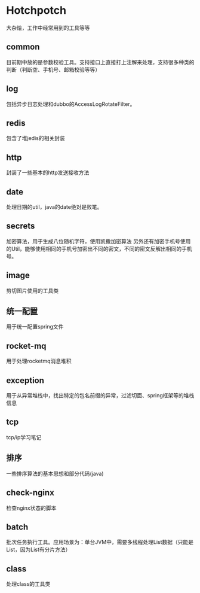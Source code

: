 # Hotchpotch
大杂烩，工作中经常用到的工具等等

## common
目前期中放的是参数校验工具。支持接口上直接打上注解来处理，支持很多种类的判断（判断空、手机号、邮箱校验等等）

## log
包括异步日志处理和dubbo的AccessLogRotateFilter。

## redis
包含了堆jedis的相关封装

## http
封装了一些基本的http发送接收方法

## date
处理日期的util，java的date绝对是败笔。

## secrets
加密算法，用于生成八位随机字符，使用凯撒加密算法
另外还有加密手机号使用的Util，能够使用相同的手机号加密出不同的密文，不同的密文反解出相同的手机号。

## image
剪切图片使用的工具类

## 统一配置
用于统一配置spring文件

## rocket-mq
用于处理rocketmq消息堆积

## exception
用于从异常堆栈中，找出特定的包名前缀的异常，过滤切面、spring框架等的堆栈信息

## tcp
tcp/ip学习笔记

## 排序
一些排序算法的基本思想和部分代码(java)

## check-nginx
检查nginx状态的脚本

## batch
批次任务执行工具。应用场景为：单台JVM中，需要多线程处理List数据（只能是List，因为List有分片方法）

## class
处理class的工具类